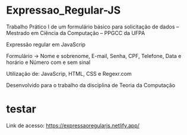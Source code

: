 # Expressao_Regular-JS

Trabalho Prático I de um formulário básico para solicitação de dados – Mestrado em Ciência da Computação – PPGCC da UFPA

Expressão regular em JavaScrip

Formulário -> Nome e sobrenome, E-mail, Senha, CPF, Telefone, Data e horário e Número com e sem sinal 

Utilização de: JavaScrip, HTML, CSS e Regexr.com 

Desenvolvido para o trabalho da disciplina de Teoria da Computação 

# testar
Link de acesso: https://expressaoregularjs.netlify.app/





